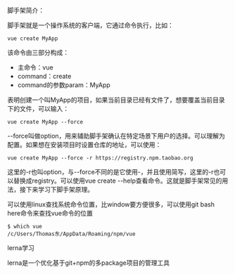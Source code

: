 脚手架简介：

脚手架就是一个操作系统的客户端，它通过命令执行，比如：

```
vue create MyApp
```

该命令由三部分构成：

- 主命令：vue
- command：create
- command的参数param：MyApp

表明创建一个叫MyApp的项目，如果当前目录已经有文件了，想要覆盖当前目录下的文件，可以输入：

```
vue create MyApp --force
```

--force叫做option，用来辅助脚手架确认在特定场景下用户的选择。可以理解为配置。如果想在安装项目时设置仓库的地址，可以使用：

```
vue create MyApp --force -r https://registry.npm.taobao.org
```

这里的-r也叫option，与--force不同的是它使用-，并且使用简写，这里的-r也可以替换成registry。可以使用vue create --help查看命令。这就是脚手架常见的用法，接下来学习下脚手架原理。

可以使用linux查找系统命令位置，比window要方便很多，可以使用git bash here命令来查找vue命令的位置

```
$ which vue
/c/Users/Thomas东/AppData/Roaming/npm/vue
```



lerna学习

lerna是一个优化基于git+npm的多package项目的管理工具



